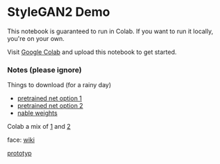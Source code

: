 # StyleGAN2 Demo

This notebook is guaranteed to run in Colab. If you want to run it locally, you're on your own.

Visit [Google Colab](https://colab.research.google.com) and upload this notebook to get started.


### Notes (please ignore)

Things to download (for a rainy day)
* [pretrained net option 1](https://nvlabs-fi-cdn.nvidia.com/stylegan2/networks/stylegan2-ffhq-config-f.pkl)
* [pretrained net option 2](http://d36zk2xti64re0.cloudfront.net/stylegan2/networks/stylegan2-ffhq-config-f.pkl)
* [nable weights](https://nnabla.org/pretrained-models/nnabla-examples/GANs/stylegan2/styleGAN2_G_params.h5)

Colab a mix of [1](https://colab.research.google.com/github/parthsuresh/stylegan2-colab/blob/master/StyleGAN2_Google_Colab.ipynb#scrollTo=ycVz1W0qPgrV) and [2](https://colab.research.google.com/github/sony/nnabla-examples/blob/master/interactive-demos/stylegan2.ipynb#scrollTo=Sn6lLYcHH_0c)

face: [wiki](https://upload.wikimedia.org/wikipedia/commons/e/ec/Woman_7.jpg)

[prototyp](https://colab.research.google.com/drive/11QCHJ6UyTn7OippghnTWJ3tyBM9gj_hF)
